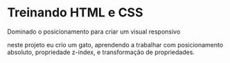 <h1>Treinando HTML e CSS</h1>

<p>Dominado o posicionamento para criar um visual responsivo</p>

<p>neste projeto eu crio um gato, aprendendo a trabalhar com posicionamento absoluto, propriedade z-index, e transformação de propriedades.</p>
